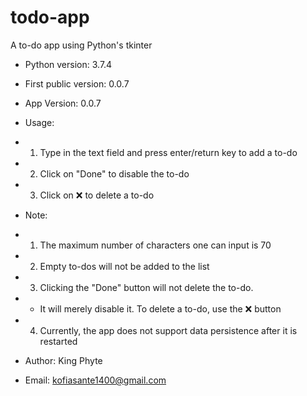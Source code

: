 # todo-app
 A to-do app using Python's tkinter

+ Python version: 3.7.4
+ First public version: 0.0.7
+ App Version: 0.0.7

+ Usage:
+    1) Type in the text field and press enter/return key to add a to-do
+    2) Click on "Done" to disable the to-do
+    3) Click on ❌ to delete a to-do

+ Note:
+    1) The maximum number of characters one can input is 70
+    2) Empty to-dos will not be added to the list
+    3) Clicking the "Done" button will not delete the to-do.
+    - It will merely disable it. To delete a to-do, use the ❌ button
+    4) Currently, the app does not support data persistence after it is restarted

+ Author: King Phyte

+ Email: kofiasante1400@gmail.com
